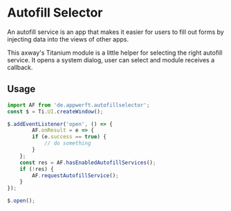 # Autofill Selector

An autofill service is an app that makes it easier for users to fill out forms by injecting data into the views of other apps. 

This axway's Titanium module is a little helper for selecting the right autofill service. It opens a system dialog, user can select and module receives a callback.

## Usage

```js
import AF from 'de.appwerft.autofillselector';
const $ = Ti.UI.createWindow();

$.addEventListener('open', () => {
		AF.onResult = e => {
		if (e.success == true) {
			// do something		
		}
	};
	const res = AF.hasEnabledAutofillServices();
	if (!res) {
		AF.requestAutofillService();
	}
});

$.open();
```